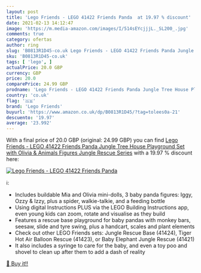 ```yaml
---
layout: post
title: 'Lego Friends - LEGO 41422 Friends Panda  at 19.97 % discount'
date: 2021-02-13 14:12:47
image: 'https://m.media-amazon.com/images/I/514sEYcjjjL._SL200_.jpg'
comments: true
category: ofertas
author: ring
slug: 'B0813R1D45-co.uk Lego Friends - LEGO 41422 Friends Panda Jungle Tree...'
sku: 'B0813R1D45-co.uk'
tags: [ 'lego', ]
actualPrice: 20.0 GBP
currency: GBP
price: 20.0
comparePrice: 24.99 GBP
prodname: 'Lego Friends - LEGO 41422 Friends Panda Jungle Tree House Playground Set with Olivia & Animals Figures  Jungle Rescue Series'
country: 'co.uk'
flag: '🇬🇧'
brand: 'Lego Friends'
buyurl: 'https://www.amazon.co.uk/dp/B0813R1D45/?tag=tolees0a-21'
descuento: '19.97'
average: '23.992'
---
```


With a final price of 20.0 GBP (original: 24.99 GBP) you can find [Lego Friends - LEGO 41422 Friends Panda Jungle Tree House Playground Set with Olivia & Animals Figures  Jungle Rescue Series](https://www.amazon.co.uk/dp/B0813R1D45/?tag=tolees0a-21) with a  19.97 % discount here:

[![Lego Friends - LEGO 41422 Friends Panda ](https://m.media-amazon.com/images/I/514sEYcjjjL._SL200_.jpg)](https://www.amazon.co.uk/dp/B0813R1D45/?tag=tolees0a-21)

ℹ️:

- Includes buildable Mia and Olivia mini-dolls, 3 baby panda figures: Iggy, Ozzy & Izzy, plus a spider, walkie-talkie, and a feeding bottle
- Using digital Instructions PLUS via the LEGO Building Instructions app, even young kids can zoom, rotate and visualise as they build
- Features a rescue base playground for baby pandas with monkey bars, seesaw, slide and tyre swing, plus a handcart, scales and plant elements
- Check out other LEGO Friends sets: Jungle Rescue Base (41424), Tiger Hot Air Balloon Rescue (41423), or Baby Elephant Jungle Rescue (41421)
- It also includes a syringe to care for the baby, and even a toy poo and shovel to clean up after them to add a dash of reality

[🛒 Buy it!!](https://www.amazon.co.uk/dp/B0813R1D45/?tag=tolees0a-21)
